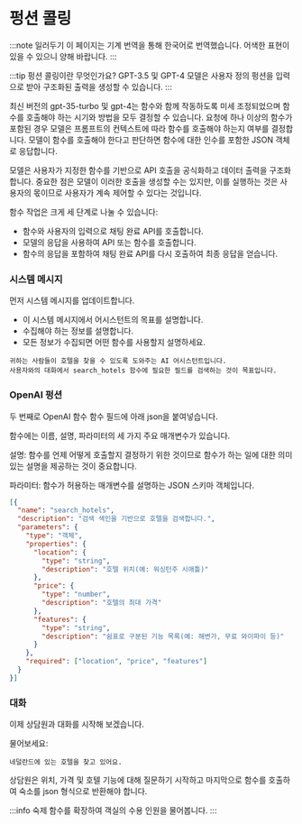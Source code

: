# 펑션 콜링

:::note 일러두기
이 페이지는 기계 번역을 통해 한국어로 번역했습니다. 어색한 표현이 있을 수 있으니 양해 바랍니다.
:::

:::tip 펑션 콜링이란 무엇인가요? 
GPT-3.5 및 GPT-4 모델은 사용자 정의 펑션을 입력으로 받아 구조화된 출력을 생성할 수 있습니다.
:::

최신 버전의 gpt-35-turbo 및 gpt-4는 함수와 함께 작동하도록 미세 조정되었으며 함수를 호출해야 하는 시기와 방법을 모두 결정할 수 있습니다. 요청에 하나 이상의 함수가 포함된 경우 모델은 프롬프트의 컨텍스트에 따라 함수를 호출해야 하는지 여부를 결정합니다. 모델이 함수를 호출해야 한다고 판단하면 함수에 대한 인수를 포함한 JSON 객체로 응답합니다.

모델은 사용자가 지정한 함수를 기반으로 API 호출을 공식화하고 데이터 출력을 구조화합니다. 중요한 점은 모델이 이러한 호출을 생성할 수는 있지만, 이를 실행하는 것은 사용자의 몫이므로 사용자가 계속 제어할 수 있다는 것입니다.

함수 작업은 크게 세 단계로 나눌 수 있습니다:

- 함수와 사용자의 입력으로 채팅 완료 API를 호출합니다.
- 모델의 응답을 사용하여 API 또는 함수를 호출합니다.
- 함수의 응답을 포함하여 채팅 완료 API를 다시 호출하여 최종 응답을 얻습니다.

### 시스템 메시지

먼저 시스템 메시지를 업데이트합니다. 

- 이 시스템 메시지에서 어시스턴트의 목표를 설명합니다.
- 수집해야 하는 정보를 설명합니다.
- 모든 정보가 수집되면 어떤 함수를 사용할지 설명하세요.

```text title="시스템 메시지"
귀하는 사람들이 호텔을 찾을 수 있도록 도와주는 AI 어시스턴트입니다. 
사용자와의 대화에서 search_hotels 함수에 필요한 필드를 검색하는 것이 목표입니다.
```

### OpenAI 펑션

두 번째로 OpenAI 함수 함수 필드에 아래 json을 붙여넣습니다.

함수에는 이름, 설명, 파라미터의 세 가지 주요 매개변수가 있습니다.

설명: 함수를 언제 어떻게 호출할지 결정하기 위한 것이므로 함수가 하는 일에 대한 의미 있는 설명을 제공하는 것이 중요합니다.

파라미터: 함수가 허용하는 매개변수를 설명하는 JSON 스키마 객체입니다.

```json title="Functions"
[{
  "name": "search_hotels",
  "description": "검색 색인을 기반으로 호텔을 검색합니다.",
  "parameters": {
    "type": "객체",             
    "properties": {
      "location": {
        "type": "string",
        "description": "호텔 위치(예: 워싱턴주 시애틀)"
      },
      "price": {
        "type": "number",
        "description": "호텔의 최대 가격"
      },
      "features": {
        "type": "string",
        "description": "쉼표로 구분된 기능 목록(예: 해변가, 무료 와이파이 등)"
      }
    },
    "required": ["location", "price", "features"]
  }
}]
```

### 대화

이제 상담원과 대화를 시작해 보겠습니다.

물어보세요:

```text title="사용자 메시지"
네덜란드에 있는 호텔을 찾고 있어요.
```

상담원은 위치, 가격 및 호텔 기능에 대해 질문하기 시작하고 마지막으로 함수를 호출하여 숙소를 json 형식으로 반환해야 합니다. 

:::info 숙제
함수를 확장하여 객실의 수용 인원을 물어봅니다.
:::
